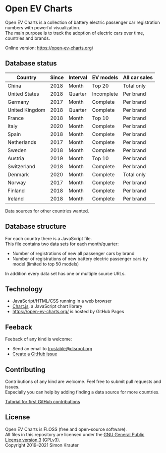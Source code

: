 Open EV Charts
==============

Open EV Charts is a collection of battery electric passenger car registration numbers with powerful visualization.<br>
The main purpose is to track the adoption of electric cars over time, countries and brands.

Online version: https://open-ev-charts.org/

Database status
---------------

| Country        | Since | Interval | EV models  | All car sales
|----------------|-------|----------|------------|--------------
| China          | 2018  | Month    | Top 20     | Total only
| United States  | 2018  | Quarter  | Incomplete | Per brand
| Germany        | 2017  | Month    | Complete   | Per brand
| United Kingdom | 2018  | Quarter  | Complete   | Per brand
| France         | 2018  | Month    | Top 10     | Per brand
| Italy          | 2020  | Month    | Complete   | Per brand
| Spain          | 2018  | Month    | Complete   | Per brand
| Netherlands    | 2017  | Month    | Complete   | Per brand
| Sweden         | 2018  | Month    | Complete   | Per brand
| Austria        | 2019  | Month    | Top 10     | Per brand
| Switzerland    | 2018  | Month    | Complete   | Per brand
| Denmark        | 2020  | Month    | Complete   | Total only
| Norway         | 2017  | Month    | Complete   | Per brand
| Finland        | 2018  | Month    | Complete   | Per brand
| Ireland        | 2018  | Month    | Complete   | Per brand

Data sources for other countries wanted.

Database structure
------------------

For each country there is a JavaScript file.<br>
This file contains two data sets for each month/quarter:

- Number of registrations of new all passenger cars by brand
- Number of registrations of new battery electric passenger cars by model (limited to top 50 models)

In addition every data set has one or multiple source URLs.

Technology
----------

- JavaScript/HTML/CSS running in a web browser
- [Chart.js](https://www.chartjs.org/), a JavaScript chart library
- https://open-ev-charts.org/ is hosted by GitHub Pages

Feeback
-------

Feeback of any kind is welcome:
- Send an email to trustable@disroot.org
- [Create a GitHub issue](https://github.com/simonkrauter/Open-EV-Charts/issues/new)

Contributing
------------

Contributions of any kind are welcome. Feel free to submit pull requests and issues.<br>
Especially you can help by adding finding a data source for more countries.<br>

[Tutorial for first GitHub contributions](https://github.com/firstcontributions/first-contributions/blob/master/README.md)

License
-------

Open EV Charts is FLOSS (free and open-source software).<br>
All files in this repository are licensed under the [GNU General Public License version 3](https://opensource.org/licenses/GPL-3.0) (GPLv3).<br>
Copyright 2019–2021 Simon Krauter
